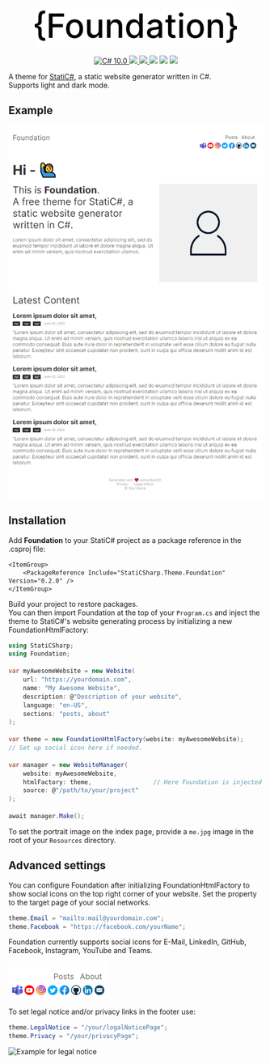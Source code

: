 <p align="center">
    <img src="Images/Logo.png" width="400" max-width="90%" alt="StatiC#" />
</p>

<p align="center">
    <a href="https://docs.microsoft.com/en-us/dotnet/csharp/">
        <img src="https://img.shields.io/badge/C%23-10.0-blue?style=flat" alt="C# 10.0" />
    </a>
    <a href="https://dotnet.microsoft.com">
        <img src="https://img.shields.io/badge/.NET-6.0-blueviolet?style=flat" />
    </a>
    <a href="https://github.com/RolandBraunDev/StatiCSharp">
        <img src="https://img.shields.io/static/v1?label=StatiC%23&message=0.2&color=informational" />
    </a>
    <img src="https://img.shields.io/badge/Platforms-Win+Mac+Linux-green?style=flat" />
    <img src="https://img.shields.io/badge/Version-0.2.0-green?style=flat" />
    <a href="https://www.nuget.org/packages/StatiCSharp.Theme.Foundation">
        <img src="https://img.shields.io/nuget/v/StatiCSharp.Theme.Foundation?color=orange" />
    </a>
</p>

A theme for [StatiC#](https://github.com/RolandBraunDev/StatiCSharp), a static website generator written in C#.  
Supports light and dark mode.

## Example

<p align="center">
    <img src="Images/landing_page_example.png" max-width="90%" alt="StatiC#" />
</p>

## Installation

Add **Foundation** to your StatiC# project as a package reference in the .csproj file:

```
<ItemGroup>
    <PackageReference Include="StatiCSharp.Theme.Foundation" Version="0.2.0" />
</ItemGroup>
``` 
Build your project to restore packages.  
You can then import Foundation at the top of your `Program.cs` and inject the theme to StatiC#'s website generating process by initializing a new FoundationHtmlFactory:

```C#
using StatiCSharp;
using Foundation;

var myAwesomeWebsite = new Website(
    url: "https://yourdomain.com",
    name: "My Awesome Website",
    description: @"Description of your website",
    language: "en-US",
    sections: "posts, about"
);

var theme = new FoundationHtmlFactory(website: myAwesomeWebsite);
// Set up social icon here if needed.

var manager = new WebsiteManager(
    website: myAwesomeWebsite,
    htmlFactory: theme,                 // Here Foundation is injected to the generating process.
    source: @"/path/to/your/project"
);

await manager.Make();
```

To set the portrait image on the index page, provide a `me.jpg` image in the root of your `Resources` directory.

## Advanced settings

You can configure Foundation after initializing FoundationHtmlFactory to show social icons on the top right corner of your website. Set the property to the target page of your social networks.

```C#
theme.Email = "mailto:mail@yourdomain.com";
theme.Facebook = "https://facebook.com/yourName";
```

Foundation currently supports social icons for E-Mail, LinkedIn, GitHub, Facebook, Instagram, YouTube and Teams.

 <img src="Images/social_icons_example.png" width="200" max-width="70%" alt="Example for social icons" />

To set legal notice and/or privacy links in the footer use:

```C#
theme.LegalNotice = "/your/logalNoticePage";
theme.Privacy = "/your/privacyPage";
```

<img src="Images/legal_example.png" width="300" max-width="70%" alt="Example for legal notice" />
